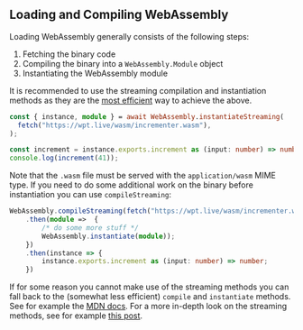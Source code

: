 ## Loading and Compiling WebAssembly

Loading WebAssembly generally consists of the following steps:

1. Fetching the binary code
2. Compiling the binary into a `WebAssembly.Module` object
3. Instantiating the WebAssembly module

It is recommended to use the streaming compilation and instantiation methods as they are the [most efficient](https://developer.mozilla.org/en-US/docs/Web/JavaScript/Reference/Global_Objects/WebAssembly/instantiateStreaming) way to achieve the above.

```ts
const { instance, module } = await WebAssembly.instantiateStreaming(
  fetch("https://wpt.live/wasm/incrementer.wasm"),
);

const increment = instance.exports.increment as (input: number) => number;
console.log(increment(41));
```

Note that the `.wasm` file must be served with the `application/wasm` MIME type. If you need to do some additional work on the binary before instantiation you can use `compileStreaming`:

```ts
WebAssembly.compileStreaming(fetch("https://wpt.live/wasm/incrementer.wasm"))
    .then(module =>  {
        /* do some more stuff */
        WebAssembly.instantiate(module));
    })
    .then(instance => {
        instance.exports.increment as (input: number) => number;
    })
```

If for some reason you cannot make use of the streaming methods you can fall back to the (somewhat less efficient) `compile` and `instantiate` methods. See for example the [MDN docs](https://developer.mozilla.org/en-US/docs/Web/JavaScript/Reference/Global_Objects/WebAssembly/instantiate). For a more in-depth look on the streaming methods, see for example [this post](https://hacks.mozilla.org/2018/01/making-webassembly-even-faster-firefoxs-new-streaming-and-tiering-compiler/).
